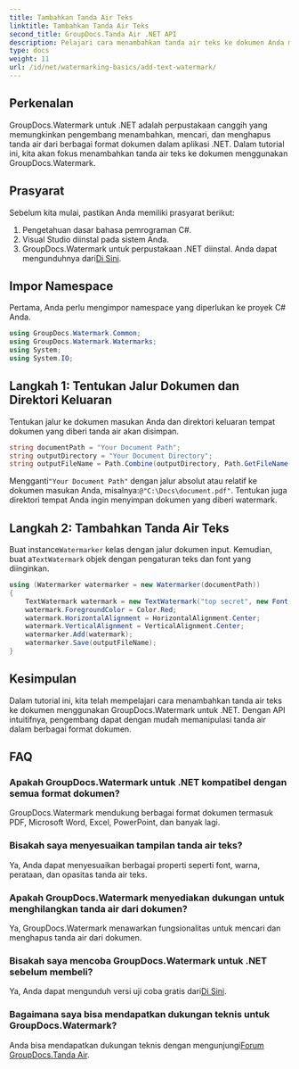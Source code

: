 ```yaml
---
title: Tambahkan Tanda Air Teks
linktitle: Tambahkan Tanda Air Teks
second_title: GroupDocs.Tanda Air .NET API
description: Pelajari cara menambahkan tanda air teks ke dokumen Anda menggunakan Groupdocs untuk .NET dengan panduan langkah demi langkah ini.
type: docs
weight: 11
url: /id/net/watermarking-basics/add-text-watermark/
---
```

## Perkenalan
GroupDocs.Watermark untuk .NET adalah perpustakaan canggih yang memungkinkan pengembang menambahkan, mencari, dan menghapus tanda air dari berbagai format dokumen dalam aplikasi .NET. Dalam tutorial ini, kita akan fokus menambahkan tanda air teks ke dokumen menggunakan GroupDocs.Watermark.
## Prasyarat
Sebelum kita mulai, pastikan Anda memiliki prasyarat berikut:
1. Pengetahuan dasar bahasa pemrograman C#.
2. Visual Studio diinstal pada sistem Anda.
3.  GroupDocs.Watermark untuk perpustakaan .NET diinstal. Anda dapat mengunduhnya dari[Di Sini](https://releases.groupdocs.com/Watermark/net/).

## Impor Namespace
Pertama, Anda perlu mengimpor namespace yang diperlukan ke proyek C# Anda.
```csharp
using GroupDocs.Watermark.Common;
using GroupDocs.Watermark.Watermarks;
using System;
using System.IO;
```
## Langkah 1: Tentukan Jalur Dokumen dan Direktori Keluaran
Tentukan jalur ke dokumen masukan Anda dan direktori keluaran tempat dokumen yang diberi tanda air akan disimpan.
```csharp
string documentPath = "Your Document Path";
string outputDirectory = "Your Document Directory";
string outputFileName = Path.Combine(outputDirectory, Path.GetFileName(documentPath));
```
 Mengganti`"Your Document Path"` dengan jalur absolut atau relatif ke dokumen masukan Anda, misalnya:`@"C:\Docs\document.pdf"`. Tentukan juga direktori tempat Anda ingin menyimpan dokumen yang diberi watermark.
## Langkah 2: Tambahkan Tanda Air Teks
 Buat instance`Watermarker` kelas dengan jalur dokumen input. Kemudian, buat a`TextWatermark` objek dengan pengaturan teks dan font yang diinginkan.
```csharp
using (Watermarker watermarker = new Watermarker(documentPath))
{
    TextWatermark watermark = new TextWatermark("top secret", new Font("Arial", 36));
    watermark.ForegroundColor = Color.Red;
    watermark.HorizontalAlignment = HorizontalAlignment.Center;
    watermark.VerticalAlignment = VerticalAlignment.Center;
    watermarker.Add(watermark);
    watermarker.Save(outputFileName);
}
```

## Kesimpulan
Dalam tutorial ini, kita telah mempelajari cara menambahkan tanda air teks ke dokumen menggunakan GroupDocs.Watermark untuk .NET. Dengan API intuitifnya, pengembang dapat dengan mudah memanipulasi tanda air dalam berbagai format dokumen.
## FAQ
### Apakah GroupDocs.Watermark untuk .NET kompatibel dengan semua format dokumen?
GroupDocs.Watermark mendukung berbagai format dokumen termasuk PDF, Microsoft Word, Excel, PowerPoint, dan banyak lagi.
### Bisakah saya menyesuaikan tampilan tanda air teks?
Ya, Anda dapat menyesuaikan berbagai properti seperti font, warna, perataan, dan opasitas tanda air teks.
### Apakah GroupDocs.Watermark menyediakan dukungan untuk menghilangkan tanda air dari dokumen?
Ya, GroupDocs.Watermark menawarkan fungsionalitas untuk mencari dan menghapus tanda air dari dokumen.
### Bisakah saya mencoba GroupDocs.Watermark untuk .NET sebelum membeli?
 Ya, Anda dapat mengunduh versi uji coba gratis dari[Di Sini](https://releases.groupdocs.com/).
### Bagaimana saya bisa mendapatkan dukungan teknis untuk GroupDocs.Watermark?
 Anda bisa mendapatkan dukungan teknis dengan mengunjungi[Forum GroupDocs.Tanda Air](https://forum.groupdocs.com/c/watermark/19).